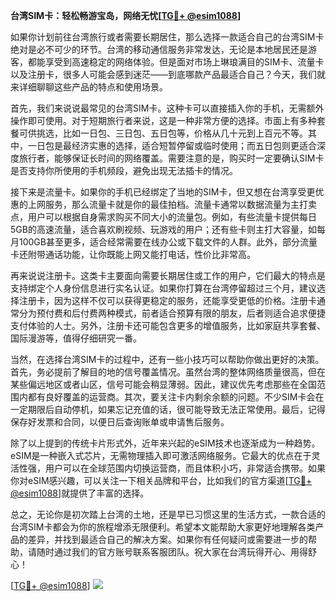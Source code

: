 **台湾SIM卡：轻松畅游宝岛，网络无忧[[TG💪+ @esim1088](https://t.me/s/esim1088)]**

如果你计划前往台湾旅行或者需要长期居住，那么选择一款适合自己的台湾SIM卡绝对是必不可少的环节。台湾的移动通信服务非常发达，无论是本地居民还是游客，都能享受到高速稳定的网络体验。但是面对市场上琳琅满目的SIM卡、流量卡以及注册卡，很多人可能会感到迷茫——到底哪款产品最适合自己？今天，我们就来详细聊聊这些产品的特点和使用场景。

首先，我们来说说最常见的台湾SIM卡。这种卡可以直接插入你的手机，无需额外操作即可使用。对于短期旅行者来说，这是一种非常方便的选择。市面上有多种套餐可供挑选，比如一日包、三日包、五日包等，价格从几十元到上百元不等。其中，一日包是最经济实惠的选择，适合短暂停留或临时使用；而五日包则更适合深度旅行者，能够保证长时间的网络覆盖。需要注意的是，购买时一定要确认SIM卡是否支持你所使用的手机频段，避免出现无法插卡的情况。

接下来是流量卡。如果你的手机已经绑定了当地的SIM卡，但又想在台湾享受更优惠的上网服务，那么流量卡就是你的最佳拍档。流量卡通常以数据流量为主打卖点，用户可以根据自身需求购买不同大小的流量包。例如，有些流量卡提供每日5GB的高速流量，适合喜欢刷视频、玩游戏的用户；还有些卡则主打大容量，如每月100GB甚至更多，适合经常需要在线办公或下载文件的人群。此外，部分流量卡还附带通话功能，让你既能上网又能打电话，性价比非常高。

再来说说注册卡。这类卡主要面向需要长期居住或工作的用户，它们最大的特点是支持绑定个人身份信息进行实名认证。如果你打算在台湾停留超过三个月，建议选择注册卡，因为这样不仅可以获得更稳定的服务，还能享受更低的价格。注册卡通常分为预付费和后付费两种模式，前者适合预算有限的朋友，后者则适合追求便捷支付体验的人士。另外，注册卡还可能包含更多的增值服务，比如家庭共享套餐、国际漫游等，值得仔细研究一番。

当然，在选择台湾SIM卡的过程中，还有一些小技巧可以帮助你做出更好的决策。首先，务必提前了解目的地的信号覆盖情况。虽然台湾的整体网络质量很高，但在某些偏远地区或者山区，信号可能会稍显薄弱。因此，建议优先考虑那些在全国范围内都有良好覆盖的运营商。其次，要关注卡内剩余余额的问题。不少SIM卡会在一定期限后自动停机，如果忘记充值的话，很可能导致无法正常使用。最后，记得保存好发票和合同，以便日后查询账单或申请售后服务。

除了以上提到的传统卡片形式外，近年来兴起的eSIM技术也逐渐成为一种趋势。eSIM是一种嵌入式芯片，无需物理插入即可激活网络服务。它最大的优点在于灵活性强，用户可以在全球范围内切换运营商，而且体积小巧，非常适合携带。如果你对eSIM感兴趣，可以关注一下相关品牌和平台，比如我们的官方渠道[[TG💪+ @esim1088](https://t.me/s/esim1088)]就提供了丰富的选择。

总之，无论你是初次踏上台湾的土地，还是早已习惯这里的生活方式，一款合适的台湾SIM卡都会为你的旅程增添无限便利。希望本文能帮助大家更好地理解各类产品的差异，并找到最适合自己的解决方案。如果你有任何疑问或需要进一步的帮助，请随时通过我们的官方账号联系客服团队。祝大家在台湾玩得开心、用得舒心！

[[TG💪+ @esim1088](https://t.me/s/esim1088)] ![](https://i.postimg.cc/4NQfJmqS/Snipaste-2025-05-13-00-14-12.png)